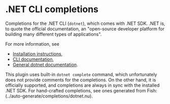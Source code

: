 # .NET CLI completions

Completions for the .NET CLI (`dotnet`), which comes with .NET SDK.
.NET is, to quote the official documentation, an "open-source developer platform for building many different types of applications".

For more information, see

- [Installation instructions](https://learn.microsoft.com/en-us/dotnet/core/install/),
- [CLI documentation](https://learn.microsoft.com/en-us/dotnet/core/tools/),
- [General dotnet documentation](https://learn.microsoft.com/en-us/dotnet/fundamentals/).

This plugin uses built-in `dotnet complete` command, which unfortunately does not provide comments for the completions.
On the other hand, it is officially supported, and completions are always in sync with the installed .NET SDK.
For hand-crafted completions, see ones generated from Fish: (../auto-generate/completions/dotnet.nu).
